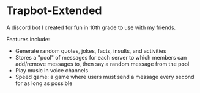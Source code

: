 # Trapbot-Extended
A discord bot I created for fun in 10th grade to use with my friends.

Features include:
- Generate random quotes, jokes, facts, insults, and activities
- Stores a "pool" of messages for each server to which members can add/remove messages to, then say a random message from the pool
- Play music in voice channels
- Speed game: a game where users must send a message every second for as long as possible
